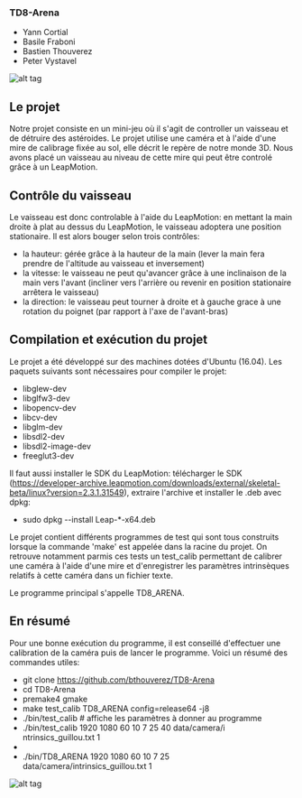 ### TD8-Arena ###

* Yann Cortial
* Basile Fraboni
* Bastien Thouverez
* Peter Vystavel

![alt tag](http://bthouverez.fr/docs/TD8ARENA.png)

## Le projet ##

Notre projet consiste en un mini-jeu où il s'agit de controller un vaisseau et de détruire des astéroides. 
Le projet utilise une caméra et à l'aide d'une mire de calibrage fixée au sol, elle décrit le repère de notre monde 3D.
Nous avons placé un vaisseau au niveau de cette mire qui peut être controlé grâce à un LeapMotion.

## Contrôle du vaisseau ##
 
Le vaisseau est donc controlable à l'aide du LeapMotion: en mettant la main droite à plat au dessus du LeapMotion, le vaisseau adoptera une position stationaire. Il est alors bouger selon trois contrôles:
* la hauteur: gérée grâce à la hauteur de la main (lever la main fera prendre de l'altitude au vaisseau et inversement)
* la vitesse: le vaisseau ne peut qu'avancer grâce à une inclinaison de la main vers l'avant (incliner vers l'arrière ou revenir en position stationaire arrêtera le vaisseau)
* la direction: le vaisseau peut tourner à droite et à gauche grace à une rotation du poignet (par rapport à l'axe de l'avant-bras)

## Compilation et exécution du projet ##

Le projet a été développé sur des machines dotées d'Ubuntu (16.04). Les paquets suivants sont nécessaires pour compiler le projet:

* libglew-dev
* libglfw3-dev
* libopencv-dev 
* libcv-dev
* libglm-dev
* libsdl2-dev
* libsdl2-image-dev
* freeglut3-dev

Il faut aussi installer le SDK du LeapMotion: télécharger le SDK (https://developer-archive.leapmotion.com/downloads/external/skeletal-beta/linux?version=2.3.1.31549), extraire l'archive et installer le .deb avec dpkg:

* sudo dpkg --install Leap-*-x64.deb

Le projet contient différents programmes de test qui sont tous construits lorsque la commande 'make' est appelée dans la racine du projet. On retrouve notamment parmis ces tests un test_calib permettant de calibrer une caméra à l'aide d'une mire et d'enregistrer les paramètres intrinsèques relatifs à cette caméra dans un fichier texte.

Le programme principal s'appelle TD8_ARENA.


## En résumé ##

Pour une bonne exécution du programme, il est conseillé d'effectuer une calibration de la caméra puis de lancer le programme. Voici un résumé des commandes utiles:

* git clone https://github.com/bthouverez/TD8-Arena
* cd TD8-Arena
* premake4 gmake
* make test_calib TD8_ARENA config=release64 -j8
* ./bin/test_calib # affiche les paramètres à donner au programme
* ./bin/test_calib 1920 1080 60 10 7 25 40 data/camera/i ntrinsics_guillou.txt 1 
* 
* ./bin/TD8_ARENA 1920 1080 60 10 7 25 data/camera/intrinsics_guillou.txt 1

![alt tag](http://bthouverez.fr/docs/HEADSHOT_guillou.png)



